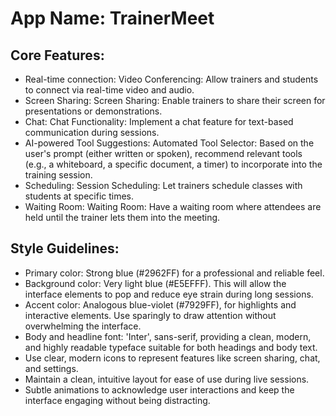 # **App Name**: TrainerMeet

## Core Features:

- Real-time connection: Video Conferencing: Allow trainers and students to connect via real-time video and audio.
- Screen Sharing: Screen Sharing: Enable trainers to share their screen for presentations or demonstrations.
- Chat: Chat Functionality: Implement a chat feature for text-based communication during sessions.
- AI-powered Tool Suggestions: Automated Tool Selector: Based on the user's prompt (either written or spoken), recommend relevant tools (e.g., a whiteboard, a specific document, a timer) to incorporate into the training session.
- Scheduling: Session Scheduling: Let trainers schedule classes with students at specific times.
- Waiting Room: Waiting Room: Have a waiting room where attendees are held until the trainer lets them into the meeting.

## Style Guidelines:

- Primary color: Strong blue (#2962FF) for a professional and reliable feel.
- Background color: Very light blue (#E5EFFF). This will allow the interface elements to pop and reduce eye strain during long sessions.
- Accent color: Analogous blue-violet (#7929FF), for highlights and interactive elements. Use sparingly to draw attention without overwhelming the interface.
- Body and headline font: 'Inter', sans-serif, providing a clean, modern, and highly readable typeface suitable for both headings and body text.
- Use clear, modern icons to represent features like screen sharing, chat, and settings.
- Maintain a clean, intuitive layout for ease of use during live sessions.
- Subtle animations to acknowledge user interactions and keep the interface engaging without being distracting.
